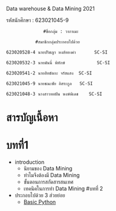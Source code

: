 Data warehouse & Data Mining 2021

รหัสนักศึกษา : 623021045-9
 
                  #ชื่อกลุ่ม : วากาเมะ

               #สมาชิกกลุ่มประกอบไปด้วย
    
    623020528-4	นายปริชญา หงส์ทองคำ       SC-SI
    
    623020532-3	นายมันนี่ พิทักษ์	         SC-SI
    
    623020541-2	นายสิทธัตกะ จรัสแสง	 SC-SI
    
    623021045-9	นายชณะชัย อิสระกูล	 SC-SI
    
    623021048-3	นางสาวทอฝัน พงษ์พิเดช	 SC-SI
    
# สารบัญเนื้อหา

# บทที่1
* introduction
     * นิยามของ Data Mining
     * ทำไมจึงต้องมี Data Mining
     * ขั้นตอนการสกัดสารสนเทศ
     * เทคนิคในการทำ Data Mining
#บทที่ 2
* ประกอบไปด้วย 3 ส่วยย่อย
  *  [Basic Python](https://github.com/chalarm1405/DWDM21_/blob/main/DATA101_(chapter2).ipynb) 
